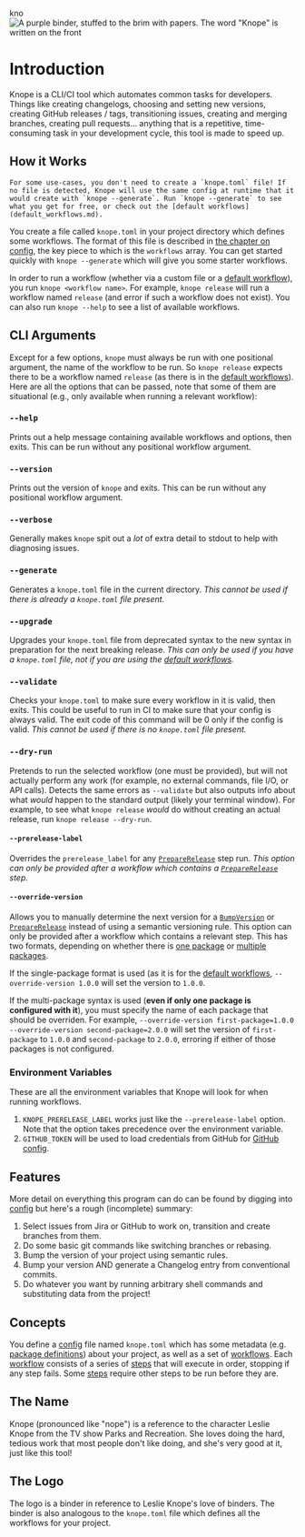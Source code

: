 kno![A purple binder, stuffed to the brim with papers. The word "Knope" is written on the front](favicon.png)

# Introduction

Knope is a CLI/CI tool which automates common tasks for developers. Things like creating changelogs, choosing and setting new versions, creating GitHub releases / tags, transitioning issues, creating and merging branches, creating pull requests... anything that is a repetitive, time-consuming task in your development cycle, this tool is made to speed up.

## How it Works

```admonish info
For some use-cases, you don't need to create a `knope.toml` file! If no file is detected, Knope will use the same config at runtime that it would create with `knope --generate`. Run `knope --generate` to see what you get for free, or check out the [default workflows](default_workflows.md).
```

You create a file called `knope.toml` in your project directory which defines some workflows. The format of this file is described in [the chapter on config][config], the key piece to which is the `workflows` array. You can get started quickly with `knope --generate` which will give you some starter workflows.

In order to run a workflow (whether via a custom file or a [default workflow](default_workflows.md)), you run `knope <workflow name>`. For example, `knope release` will run a workflow named `release` (and error if such a workflow does not exist). You can also run `knope --help` to see a list of available workflows.

## CLI Arguments

Except for a few options, `knope` must always be run with one positional argument, the name of the workflow to be run. So `knope release` expects there to be a workflow named `release` (as there is in the [default workflows](default_workflows.md)). Here are all the options that can be passed, note that some of them are situational (e.g., only available when running a relevant workflow):

### `--help`

Prints out a help message containing available workflows and options, then exits. This can be run without any positional workflow argument.

### `--version`

Prints out the version of `knope` and exits. This can be run without any positional workflow argument.

### `--verbose`

Generally makes `knope` spit out a _lot_ of extra detail to stdout to help with diagnosing issues.

### `--generate`

Generates a `knope.toml` file in the current directory. _This cannot be used if there is already a `knope.toml` file present._

### `--upgrade`

Upgrades your `knope.toml` file from deprecated syntax to the new syntax in preparation for the next breaking release. _This can only be used if you have a `knope.toml` file, not if you are using the [default workflows](default_workflows.md)._

### `--validate`

Checks your `knope.toml` to make sure every workflow in it is valid, then exits. This could be useful to run in CI to make sure that your config is always valid. The exit code of this command will be 0 only if the config is valid. _This cannot be used if there is no `knope.toml` file present._

### `--dry-run`

Pretends to run the selected workflow (one must be provided), but will not actually perform any work (for example, no external commands, file I/O, or API calls). Detects the same errors as `--validate` but also outputs info about what _would_ happen to the standard output (likely your terminal window). For example, to see what `knope release` _would_ do without creating an actual release, run `knope release --dry-run`.

#### `--prerelease-label`

Overrides the `prerelease_label` for any [`PrepareRelease`] step run. _This option can only be provided after a workflow which contains a [`PrepareRelease`] step._

#### `--override-version`

Allows you to manually determine the next version for a [`BumpVersion`] or [`PrepareRelease`] instead of using a semantic versioning rule. This option can only be provided after a workflow which contains a relevant step. This has two formats, depending on whether there is [one package](config/packages.md#a-single-package-with-a-single-versioned-file) or [multiple packages](config/packages.md#multiple-packages).

If the single-package format is used (as it is for the [default workflows](default_workflows.md), `--override-version 1.0.0` will set the version to `1.0.0`.

If the multi-package syntax is used (**even if only one package is configured with it**), you must specify the name of each package that should be overriden. For example, `--override-version first-package=1.0.0 --override-version second-package=2.0.0` will set the version of `first-package` to `1.0.0` and `second-package` to `2.0.0`, erroring if either of those packages is not configured.

### Environment Variables

These are all the environment variables that Knope will look for when running workflows.

1. `KNOPE_PRERELEASE_LABEL` works just like the `--prerelease-label` option. Note that the option takes precedence over the environment variable.
2. `GITHUB_TOKEN` will be used to load credentials from GitHub for [GitHub config].

## Features

More detail on everything this program can do can be found by digging into [config] but here's a rough (incomplete) summary:

1. Select issues from Jira or GitHub to work on, transition and create branches from them.
2. Do some basic git commands like switching branches or rebasing.
3. Bump the version of your project using semantic rules.
4. Bump your version AND generate a Changelog entry from conventional commits.
5. Do whatever you want by running arbitrary shell commands and substituting data from the project!

## Concepts

You define a [config] file named `knope.toml` which has some metadata (e.g. [package definitions]) about your project, as well as a set of [workflows][workflow]. Each [workflow] consists of a series of [steps][step] that will execute in order, stopping if any step fails. Some [steps][step] require other steps to be run before they are.

## The Name

Knope (pronounced like "nope") is a reference to the character Leslie Knope from the TV show Parks and Recreation. She loves doing the hard, tedious work that most people don't like doing, and she's very good at it, just like this tool!

## The Logo

The logo is a binder in reference to Leslie Knope's love of binders. The binder is also analogous to the `knope.toml` file which defines all the workflows for your project.

[config]: config/config.md
[package definitions]: config/packages.md
[workflow]: config/workflow.md
[step]: config/step/step.md
[`preparerelease`]: config/step/PrepareRelease.md
[`bumpversion`]: config/step/BumpVersion.md
[github config]: config/github.md
